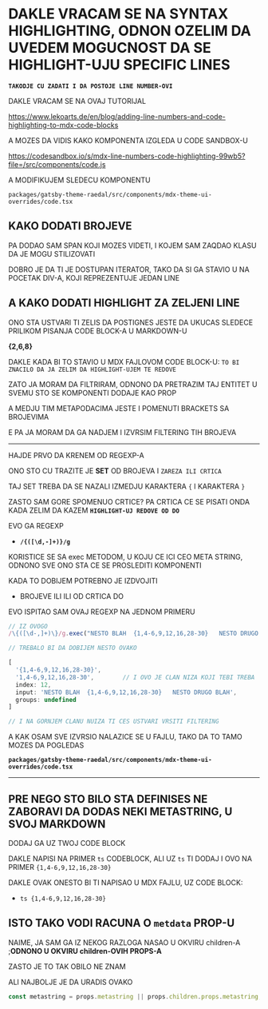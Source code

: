 # DAKLE VRACAM SE NA SYNTAX HIGHLIGHTING, ODNON OZELIM DA UVEDEM MOGUCNOST DA SE HIGHLIGHT-UJU SPECIFIC LINES

**`TAKODJE CU ZADATI I DA POSTOJE LINE NUMBER-OVI`**

DAKLE VRACAM SE NA OVAJ TUTORIJAL

<https://www.lekoarts.de/en/blog/adding-line-numbers-and-code-highlighting-to-mdx-code-blocks>

A MOZES DA VIDIS KAKO KOMPONENTA IZGLEDA U CODE SANDBOX-U

<https://codesandbox.io/s/mdx-line-numbers-code-highlighting-99wb5?file=/src/components/code.js>

A MODIFIKUJEM SLEDECU KOMPONENTU

`packages/gatsby-theme-raedal/src/components/mdx-theme-ui-overrides/code.tsx`

## KAKO DODATI BROJEVE

PA DODAO SAM SPAN KOJI MOZES VIDETI, I KOJEM SAM ZAQDAO KLASU DA JE MOGU STILIZOVATI

DOBRO JE DA TI JE DOSTUPAN ITERATOR, TAKO DA SI GA STAVIO U NA POCETAK DIV-A, KOJI REPREZENTUJE JEDAN LINE

## A KAKO DODATI HIGHLIGHT ZA ZELJENI LINE

ONO STA USTVARI TI ZELIS DA POSTIGNES JESTE DA UKUCAS SLEDECE PRILIKOM PISANJA CODE BLOCK-A U MARKDOWN-U

**{2,6,8}**

DAKLE KADA BI TO STAVIO U MDX FAJLOVOM CODE BLOCK-U: `TO BI ZNACILO DA JA ZELIM DA HIGHLIGHT-UJEM TE REDOVE`

ZATO JA MORAM DA FILTRIRAM, ODNONO DA PRETRAZIM TAJ ENTITET U SVEMU STO SE KOMPONENTI DODAJE KAO PROP

A MEDJU TIM METAPODACIMA JESTE I POMENUTI BRACKETS SA BROJEVIMA

E PA JA MORAM DA GA NADJEM I IZVRSIM FILTERING TIH BROJEVA

---

HAJDE PRVO DA KRENEM OD REGEXP-A

ONO STO CU TRAZITE JE **SET** OD BROJEVA I `ZAREZA ILI CRTICA`

TAJ SET TREBA DA SE NAZALI IZMEDJU KARAKTERA `{` I KARAKTERA `}`

ZASTO SAM GORE SPOMENUO CRTICE? PA CRTICA CE SE PISATI ONDA KADA ZELIM DA KAZEM **`HIGHLIGHT-UJ REDOVE OD DO`**

EVO GA REGEXP

- **`/{([\d,-]+)}/g`**

KORISTICE SE SA exec METODOM, U KOJU CE ICI CEO META STRING, ODNONO SVE ONO STA CE SE PROSLEDITI KOMPONENTI

KADA TO DOBIJEM POTREBNO JE IZDVOJITI

- BROJEVE ILI ILI OD CRTICA DO

EVO ISPITAO SAM OVAJ REGEXP NA JEDNOM PRIMERU

```javascript
// IZ OVOGO
/\{([\d-,]+)\}/g.exec("NESTO BLAH  {1,4-6,9,12,16,28-30}   NESTO DRUGO BLAH")

// TREBALO BI DA DOBIJEM NESTO OVAKO

[
  '{1,4-6,9,12,16,28-30}',
  '1,4-6,9,12,16,28-30',        // I OVO JE CLAN NIZA KOJI TEBI TREBA
  index: 12,
  input: 'NESTO BLAH  {1,4-6,9,12,16,28-30}   NESTO DRUGO BLAH',
  groups: undefined
]

// I NA GORNJEM CLANU NUIZA TI CES USTVARI VRSITI FILTERING

```

A KAK OSAM SVE IZVRSIO NALAZICE SE U FAJLU, TAKO DA TO TAMO MOZES DA POGLEDAS

**`packages/gatsby-theme-raedal/src/components/mdx-theme-ui-overrides/code.tsx`**

---

## PRE NEGO STO BILO STA DEFINISES NE ZABORAVI DA DODAS NEKI METASTRING, U SVOJ MARKDOWN

DODAJ GA UZ TWOJ CODE BLOCK

DAKLE NAPISI NA PRIMER `ts` CODEBLOCK, ALI UZ `ts` TI DODAJ I OVO NA PRIMER `{1,4-6,9,12,16,28-30}`

DAKLE OVAK ONESTO BI TI NAPISAO U MDX FAJLU, UZ CODE BLOCK:

- `ts {1,4-6,9,12,16,28-30}`

## ISTO TAKO VODI RACUNA O `metdata` PROP-U

NAIME, JA SAM GA IZ NEKOG RAZLOGA NASAO U OKVIRU children-A ;**ODNONO U OKVIRU children-OVIH PROPS-A**

ZASTO JE TO TAK OBILO NE ZNAM

ALI NAJBOLJE JE DA URADIS OVAKO

```javascript
const metastring = props.metastring || props.children.props.metastring;
```
